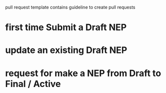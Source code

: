 pull request template contains guideline to create pull requests

# first time Submit a Draft NEP

# update an existing Draft NEP

# request for make a NEP from Draft to Final / Active
